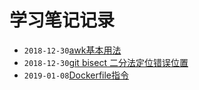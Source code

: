 # 学习笔记记录

- ```2018-12-30```[awk基本用法](https://github.com/yangbryant/Srefan_Learning/blob/master/awk-基本用法.md)
- ```2018-12-30```[git bisect 二分法定位错误位置](https://github.com/yangbryant/Srefan_Learning/blob/master/git-bisect-二分法定位错误位置.md)
- ```2019-01-08```[Dockerfile指令](https://github.com/yangbryant/Srefan_Learning/blob/master/Dockerfile指令.md)